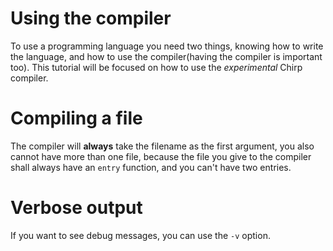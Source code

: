 # Using the compiler

To use a programming language you need two things, knowing how to write the language, and how to use the compiler(having the compiler is important too). This tutorial will be focused on how to use the *experimental* Chirp compiler. 

# Compiling a file

The compiler will **always** take the filename as the first argument, you also cannot have more than one file, because the file you give to the compiler shall always have an ``entry`` function, and you can't have two entries.

# Verbose output

If you want to see debug messages, you can use the ``-v`` option.